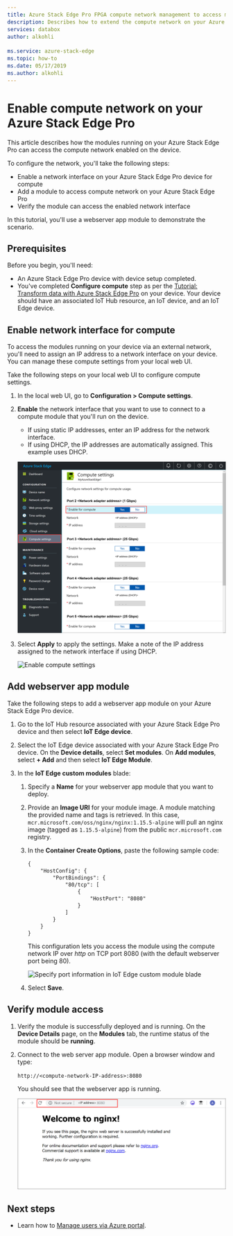 ```yaml
---
title: Azure Stack Edge Pro FPGA compute network management to access modules 
description: Describes how to extend the compute network on your Azure Stack Edge Pro FPGA to access modules via an external IP.
services: databox
author: alkohli

ms.service: azure-stack-edge
ms.topic: how-to
ms.date: 05/17/2019
ms.author: alkohli
---
```

# Enable compute network on your Azure Stack Edge Pro

This article describes how the modules running on your Azure Stack Edge Pro can access the compute network enabled on the device.

To configure the network, you'll take the following steps:

- Enable a network interface on your Azure Stack Edge Pro device for compute
- Add a module to access compute network on your Azure Stack Edge Pro
- Verify the module can access the enabled network interface

In this tutorial, you'll use a webserver app module to demonstrate the scenario.

## Prerequisites

Before you begin, you'll need:

- An Azure Stack Edge Pro device with device setup completed.
- You've completed **Configure compute** step as per the [Tutorial: Transform data with Azure Stack Edge Pro](azure-stack-edge-deploy-configure-compute-advanced.md#configure-compute) on your device. Your device should have an associated IoT Hub resource, an IoT device, and an IoT Edge device.

## Enable network interface for compute

To access the modules running on your device via an external network, you'll need to assign an IP address to a network interface on your device. You can manage these compute settings from your local web UI.

Take the following steps on your local web UI to configure compute settings.

1. In the local web UI, go to **Configuration > Compute settings**.  

2. **Enable** the network interface that you want to use to connect to a compute module that you'll run on the device.

    - If using static IP addresses, enter an IP address for the network interface.
    - If using DHCP, the IP addresses are automatically assigned. This example uses DHCP.

    ![Enable compute settings 1](media/azure-stack-edge-extend-compute-access-modules/enable-compute-setting-1.png)

3. Select **Apply** to apply the settings. Make a note of the IP address assigned to the network interface if using DHCP.

    ![Enable compute settings](media/azure-stack-edge-extend-compute-access-modules/enable-compute-setting-2.png)

## Add webserver app module

Take the following steps to add a webserver app module on your Azure Stack Edge Pro device.

1. Go to the IoT Hub resource associated with your Azure Stack Edge Pro device and then select **IoT Edge device**.
2. Select the IoT Edge device associated with your Azure Stack Edge Pro device. On the **Device details**, select **Set modules**. On **Add modules**, select **+ Add** and then select **IoT Edge Module**.
3. In the **IoT Edge custom modules** blade:

    1. Specify a **Name** for your webserver app module that you want to deploy.
    2. Provide an **Image URI** for your module image. A module matching the provided name and tags is retrieved. In this case, `mcr.microsoft.com/oss/nginx/nginx:1.15.5-alpine` will pull an nginx image (tagged as `1.15.5-alpine`) from the public `mcr.microsoft.com` registry.
    3. In the **Container Create Options**, paste the following sample code:  

        ```
        {
            "HostConfig": {
                "PortBindings": {
                    "80/tcp": [
                        {
                            "HostPort": "8080"
                        }
                    ]
                }
            }
        }
        ```

        This configuration lets you access the module using the compute network IP over *http* on TCP port 8080 (with the default webserver port being 80).

        ![Specify port information in IoT Edge custom module blade](media/azure-stack-edge-extend-compute-access-modules/module-information.png)

    4. Select **Save**.

## Verify module access

1. Verify the module is successfully deployed and is running. On the **Device Details** page, on the **Modules** tab, the runtime status of the module should be **running**.  
2. Connect to the web server app module. Open a browser window and type:

    `http://<compute-network-IP-address>:8080`

    You should see that the webserver app is running.

    ![Verify connection to module over specified port](media/azure-stack-edge-extend-compute-access-modules/verify-connect-module-1.png)

## Next steps

- Learn how to [Manage users via Azure portal](azure-stack-edge-manage-users.md).
